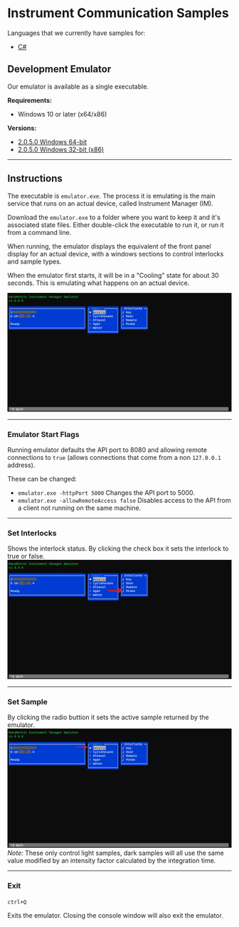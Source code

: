 # Instrument Communication Samples
Languages that we currently have samples for:

- [C#](C%23)

## Development Emulator
Our emulator is available as a single executable.

**Requirements:**

- Windows 10 or later (x64/x86)

**Versions:**
- [2.0.5.0 Windows 64-bit](https://marqmetrixresources01.blob.core.windows.net/software/Emulator/2.0.5.0/win-x64/emulator.exe)
- [2.0.5.0 Windows 32-bit (x86)](https://marqmetrixresources01.blob.core.windows.net/software/Emulator/2.0.5.0/win-x64/emulator.exe)

---

## Instructions
The executable is `emulator.exe`. The process it is emulating is the main service that runs on an actual device, called Instrument Manager (IM).

Download the `emulator.exe` to a folder where you want to keep it and it's associated state files. Either double-click the executable to run it, or run it from a command line.

When running, the emulator displays the equivalent of the front panel display for an actual device, with a windows sections to control interlocks and sample types.

When the emulator first starts, it will be in a "Cooling" state for about 30 seconds. This is emulating what happens on an actual device.  

![Emulator](EmulatorSetup/emulator.jpg)

---
### Emulator Start Flags
Running emulator defaults the API port to 8080 and allowing remote connections to `true` (allows connections that come from a non `127.0.0.1` address).

These can be changed:
- `emulator.exe -httpPort 5000` Changes the API port to 5000.
- `emulator.exe -allowRemoteAccess false` Disables access to the API from a client not running on the same machine.  

---
### Set Interlocks
Shows the interlock status.  By clicking the check box it sets the interlock to true or false.  
![Emulator Interlocks](EmulatorSetup/emulator-interlocks.jpg)

---
### Set Sample
By clicking the radio buttion it sets the active sample returned by the emulator.  
![Emulator Samples](EmulatorSetup/emulator-samples.jpg)
*Note:* These only control light samples, dark samples will all use the same value modified by an intensity factor calculated by the integration time.

---
### Exit
`ctrl+Q`

Exits the emulator.  Closing the console window will also exit the emulator.